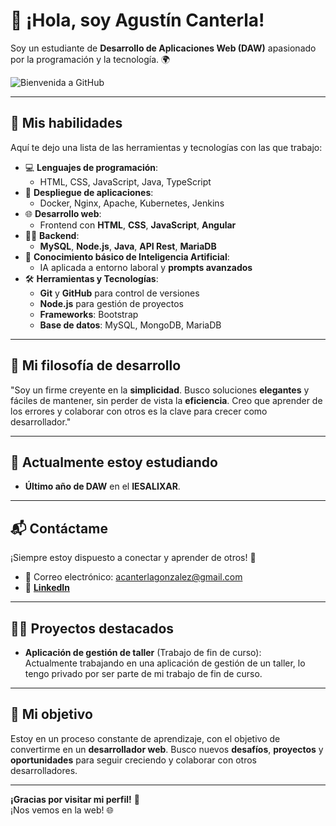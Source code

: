 # 👋 ¡Hola, soy Agustín Canterla!

Soy un estudiante de **Desarrollo de Aplicaciones Web (DAW)** apasionado por la programación y la tecnología. 🌍

![Bienvenida a GitHub](https://img.shields.io/badge/-Bienvenido%20a%20mi%20GitHub%20!-%23FF9C00?style=for-the-badge&logo=github&logoColor=white)

---

## 🚀 Mis habilidades

Aquí te dejo una lista de las herramientas y tecnologías con las que trabajo:

- 💻 **Lenguajes de programación**:
  - HTML, CSS, JavaScript, Java, TypeScript
- 🧰 **Despliegue de aplicaciones**:
  - Docker, Nginx, Apache, Kubernetes, Jenkins
- 🌐 **Desarrollo web**:
  - Frontend con **HTML**, **CSS**, **JavaScript**, **Angular**
- 🧑‍💻 **Backend**:
  - **MySQL**, **Node.js**, **Java**, **API Rest**, **MariaDB**
- 🧠 **Conocimiento básico de Inteligencia Artificial**:
  - IA aplicada a entorno laboral y **prompts avanzados**
- 🛠 **Herramientas y Tecnologías**:
  - **Git** y **GitHub** para control de versiones
  - **Node.js** para gestión de proyectos
  - **Frameworks**: Bootstrap
  - **Base de datos**: MySQL, MongoDB, MariaDB

---

## 💬 Mi filosofía de desarrollo

"Soy un firme creyente en la **simplicidad**. Busco soluciones **elegantes** y fáciles de mantener, sin perder de vista la **eficiencia**. Creo que aprender de los errores y colaborar con otros es la clave para crecer como desarrollador."

---

## 🌱 Actualmente estoy estudiando

- **Último año de DAW** en el **IESALIXAR**.

---

## 📬 Contáctame

¡Siempre estoy dispuesto a conectar y aprender de otros! 🚀

- 📧 Correo electrónico: [acanterlagonzalez@gmail.com](mailto:acanterlagonzalez@gmail.com)
- 💼 **[LinkedIn](https://www.linkedin.com/in/agust%C3%ADn-canterla-gonz%C3%A1lez-23403634a?utm_source=share&utm_campaign=share_via&utm_content=profile&utm_medium=ios_app)**

---

## 👨‍💻 Proyectos destacados

- **Aplicación de gestión de taller** (Trabajo de fin de curso):  
  Actualmente trabajando en una aplicación de gestión de un taller, lo tengo privado por ser parte de mi trabajo de fin de curso.

---

## 🔧 Mi objetivo

Estoy en un proceso constante de aprendizaje, con el objetivo de convertirme en un **desarrollador web**. Busco nuevos **desafíos**, **proyectos** y **oportunidades** para seguir creciendo y colaborar con otros desarrolladores.

---

**¡Gracias por visitar mi perfil!** 🚀  
¡Nos vemos en la web! 🌐

